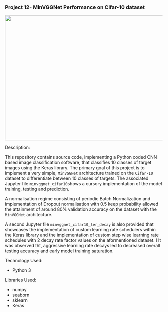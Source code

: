 ### Project 12- MinVGGNet Performance on Cifar-10 dataset

<p align="center">
    <img width="800" height="400"
     src="https://samyzaf.com/ML/cifar10/cifar1.jpg">
</p>

Description:

This repository contains source code, implementing a Python coded
CNN based image classification software, that classifies 10 classes of target
images using the Keras library. The primary goal of this project is to
 implement a very simple, `MinVGGNet` architecture 
    trained on the `Cifar-10` dataset to
     differentiate between 10 classes of targets. 
      The associated Jupyter file `minvggnet_cifar10`shows a cursory
       implementation of the
       model training, testing and prediction.

A normalisation regime consisting of periodic Batch Normalization and
 implementation of Dropout normalisation with 0.5 keep probability allowed
  the attainment of around 80% validation accuracy on the dataset with the
   `MinVGGNet` architecture.
   
A second Jupyter file `minvggnet_cifar10_ler_decay` is also provided that
 showcases the implementation of custom learning rate schedulers within the
  Keras library and the implementation of custom step wise learning rate
   schedules with 2 decay rate factor values on the aformentioned dataset. I
   It was observed tht, aggressive learning rate decays led to decreased
    overall testing accuracy and early model training saturation.   
       

Technology Used:

* Python 3

Libraries Used:

* numpy
* seaborn
* sklearn
* Keras
